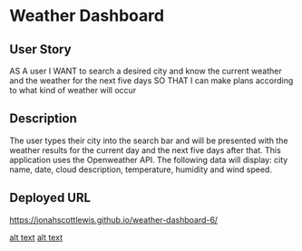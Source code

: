 # Weather Dashboard

## User Story

AS A user
I WANT to search a desired city and know the current weather and the weather for the next five days
SO THAT I can make plans according to what kind of weather will occur


## Description

The user types their city into the search bar and will be presented with the weather results for the current day and the next five days after that. This application uses the Openweather API. The following data will display: city name, date, cloud description, temperature, humidity and wind speed.

## Deployed URL
https://jonahscottlewis.github.io/weather-dashboard-6/

[alt text](./assets/Weather%20Dashboard-(1).png)
[alt text](./assets/Weather%20Dashboard%20(2).png)